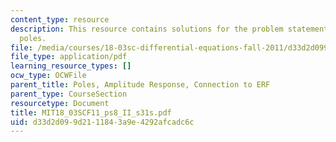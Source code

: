 ```yaml
---
content_type: resource
description: This resource contains solutions for the problem statements related to
  poles.
file: /media/courses/18-03sc-differential-equations-fall-2011/d33d2d099d2111843a9e4292afcadc6c_MIT18_03SCF11_ps8_II_s31s.pdf
file_type: application/pdf
learning_resource_types: []
ocw_type: OCWFile
parent_title: Poles, Amplitude Response, Connection to ERF
parent_type: CourseSection
resourcetype: Document
title: MIT18_03SCF11_ps8_II_s31s.pdf
uid: d33d2d09-9d21-1184-3a9e-4292afcadc6c
---
```

